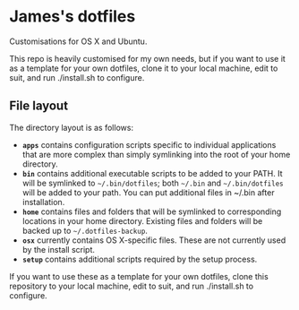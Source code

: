 James's dotfiles
================
Customisations for OS X and Ubuntu.

This repo is heavily customised for my own needs, but if you want to use it as a
template for your own dotfiles, clone it to your local machine, edit to suit,
and run ./install.sh to configure.

File layout
-----------
The directory layout is as follows:

 * **`apps`** contains configuration scripts specific to individual applications
    that are more complex than simply symlinking into the root of your home
    directory.
 * **`bin`** contains additional executable scripts to be added to your PATH.
    It will be symlinked to `~/.bin/dotfiles`; both `~/.bin` and `~/.bin/dotfiles`
    will be added to your path. You can put additional files in ~/.bin after
    installation.
 * **`home`** contains files and folders that will be symlinked to corresponding
    locations in your home directory. Existing files and folders will be backed
    up to `~/.dotfiles-backup`.
 * **`osx`** currently contains OS X-specific files. These are not currently
    used by the install script.
 * **`setup`** contains additional scripts required by the setup process.

If you want to use these as a template for your own dotfiles, clone this
repository to your local machine, edit to suit, and run ./install.sh to
configure.